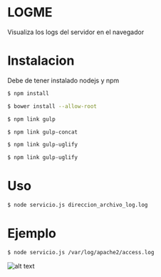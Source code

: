 # LOGME

Visualiza los logs del servidor en el navegador

# Instalacion

Debe de tener instalado nodejs y npm


```sh
$ npm install
```

```sh
$ bower install --allow-root
```

```sh
$ npm link gulp
```

```sh
$ npm link gulp-concat
```

```sh
$ npm link gulp-uglify
```

```sh
$ npm link gulp-uglify
```

# Uso


```sh
$ node servicio.js direccion_archivo_log.log
```


# Ejemplo


```sh
$ node servicio.js /var/log/apache2/access.log
```


![alt text](http://drive.google.com/uc?export=view&id=0B59gRQNNhnGub0hKaS1pWmxrRkk "Captura uno")




